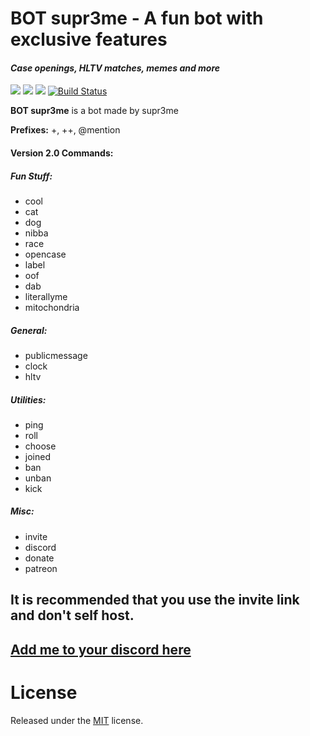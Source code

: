 
# BOT supr3me - A fun bot with exclusive features
#### *Case openings, HLTV matches, memes and more*
[<img src="https://img.shields.io/badge/Support-me!-orange.svg">](https://www.patreon.com/supr3me)  [<img src="https://img.shields.io/badge/discord-py@rewrite-blue.svg">](https://github.com/Rapptz/discord.py) [<img src="https://discordapp.com/api/guilds/331892870367805440/widget.png?style=shield">](https://discord.gg/FMn43Qq) [![Build Status](https://img.shields.io/badge/version-2.0-blue.svg)](https://github.com/supr3meofficial/BOT_supr3me/releases/tag/2.0)

**BOT supr3me** is a bot made by supr3me

**Prefixes:** +, ++, @mention


#### Version 2.0 Commands:
##### Fun Stuff:

 + cool
 + cat
 + dog
 + nibba
 + race
 + opencase
 + label
 + oof
 + dab
 + literallyme
 + mitochondria

##### General:

 + publicmessage
 + clock
 + hltv

##### Utilities:

 + ping
 + roll
 + choose
 + joined
 + ban
 + unban
 + kick

##### Misc:

 + invite
 + discord
 + donate
 + patreon

## It is recommended that you use the invite link and don't self host.
## [Add me to your discord here](https://discordapp.com/oauth2/authorize?&client_id=331818798015315970&scope=bot&permissions=8)


# License

Released under the [MIT](LICENSE) license.

